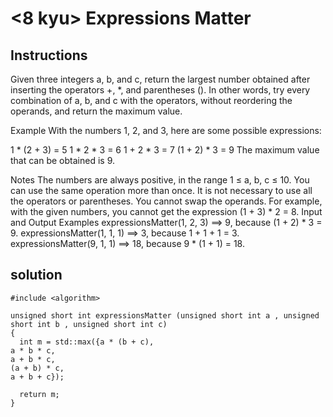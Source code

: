 # <8 kyu> Expressions Matter

## Instructions

Given three integers a, b, and c, return the largest number obtained after inserting the operators +, *, and parentheses (). In other words, try every combination of a, b, and c with the operators, without reordering the operands, and return the maximum value.

Example
With the numbers 1, 2, and 3, here are some possible expressions:

1 * (2 + 3) = 5
1 * 2 * 3 = 6
1 + 2 * 3 = 7
(1 + 2) * 3 = 9
The maximum value that can be obtained is 9.

Notes
The numbers are always positive, in the range 1 ≤ a, b, c ≤ 10.
You can use the same operation more than once.
It is not necessary to use all the operators or parentheses.
You cannot swap the operands. For example, with the given numbers, you cannot get the expression (1 + 3) * 2 = 8.
Input and Output Examples
expressionsMatter(1, 2, 3) ==> 9, because (1 + 2) * 3 = 9.
expressionsMatter(1, 1, 1) ==> 3, because 1 + 1 + 1 = 3.
expressionsMatter(9, 1, 1) ==> 18, because 9 * (1 + 1) = 18.

## solution

```
#include <algorithm>

unsigned short int expressionsMatter (unsigned short int a , unsigned short int b , unsigned short int c)
{
  int m = std::max({a * (b + c),
a * b * c,
a + b * c,
(a + b) * c,
a + b + c});
  
  return m;
}
```
